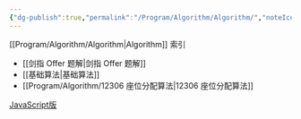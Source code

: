 ```yaml
---
{"dg-publish":true,"permalink":"/Program/Algorithm/Algorithm/","noteIcon":""}
---
```



[[Program/Algorithm/Algorithm\|Algorithm]]  索引

- [[剑指 Offer 题解\|剑指 Offer 题解]]
- [[基础算法\|基础算法]]
- [[Program/Algorithm/12306 座位分配算法\|12306 座位分配算法]]


[JavaScript版](https://github.com/trekhleb/javascript-algorithms)